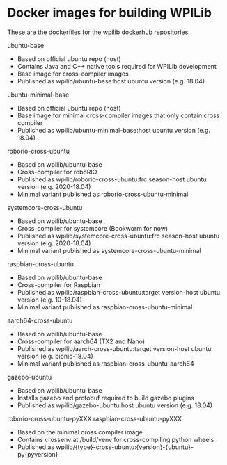 Docker images for building WPILib
=================================

These are the dockerfiles for the wpilib dockerhub repositories.

ubuntu-base
 - Based on official ubuntu repo (host)
 - Contains Java and C++ native tools required for WPILib development
 - Base image for cross-compiler images
 - Published as wpilib/ubuntu-base:host ubuntu version (e.g. 18.04)

ubuntu-minimal-base
 - Based on official ubuntu repo (host)
 - Base image for minimal cross-compiler images that only contain cross compiler
 - Published as wpilib/ubuntu-minimal-base:host ubuntu version (e.g. 18.04)

roborio-cross-ubuntu
 - Based on wpilib/ubuntu-base
 - Cross-compiler for roboRIO
 - Published as wpilib/roborio-cross-ubuntu:frc season-host ubuntu version
   (e.g. 2020-18.04)
 - Minimal variant published as roborio-cross-ubuntu-minimal

systemcore-cross-ubuntu
 - Based on wpilib/ubuntu-base
 - Cross-compiler for systemcore (Bookworm for now)
 - Published as wpilib/systemcore-cross-ubuntu:frc season-host ubuntu version
   (e.g. 2020-18.04)
 - Minimal variant published as systemcore-cross-ubuntu-minimal

raspbian-cross-ubuntu
 - Based on wpilib/ubuntu-base
 - Cross-compiler for Raspbian
 - Published as wpilib/raspbian-cross-ubuntu:target version-host ubuntu version
   (e.g. 10-18.04)
 - Minimal variant published as raspbian-cross-ubuntu-minimal

aarch64-cross-ubuntu
 - Based on wpilib/ubuntu-base
 - Cross-compiler for aarch64 (TX2 and Nano)
 - Published as wpilib/aarch-cross-ubuntu:target version-host ubuntu version
   (e.g. bionic-18.04)
 - Minimal variant published as raspbian-cross-ubuntu-aarch64

gazebo-ubuntu
 - Based on wpilib/ubuntu-base
 - Installs gazebo and protobuf required to build gazebo plugins
 - Published as wpilib/gazebo-ubuntu:host ubuntu version (e.g. 18.04)

roborio-cross-ubuntu-pyXXX
raspbian-cross-ubuntu-pyXXX
- Based on the minimal cross compiler image
- Contains crossenv at /build/venv for cross-compiling python wheels
- Published as wpilib/{type}-cross-ubuntu:{version}-{ubuntu}-py{pyversion}
